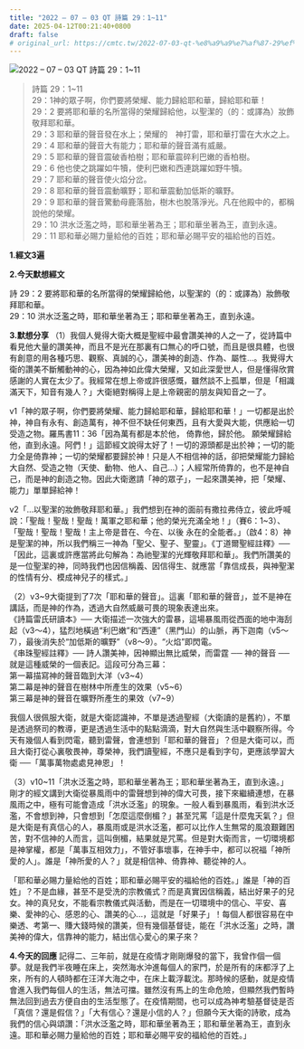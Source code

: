 ```yaml
---
title: "2022 – 07 – 03 QT 詩篇 29：1~11"
date: 2025-04-12T00:21:40+0800
draft: false
# original_url: https://cmtc.tw/2022-07-03-qt-%e8%a9%a9%e7%af%87-29%ef%bc%9a111
---
```


![2022 – 07 – 03 QT 詩篇 29：1\~11](/images/qt.jpg  "2022 – 07 – 03 QT 詩篇 29：1\~11")

> 詩篇 29：1\~11  
> 29：1神的眾子啊，你們要將榮耀、能力歸給耶和華，歸給耶和華！  
> 29：2 要將耶和華的名所當得的榮耀歸給他，以聖潔的（的：或譯為）妝飾敬拜耶和華。  
> 29：3 耶和華的聲音發在水上；榮耀的　神打雷，耶和華打雷在大水之上。  
> 29：4 耶和華的聲音大有能力；耶和華的聲音滿有威嚴。  
> 29：5 耶和華的聲音震破香柏樹；耶和華震碎利巴嫩的香柏樹。  
> 29：6 他也使之跳躍如牛犢，使利巴嫩和西連跳躍如野牛犢。  
> 29：7 耶和華的聲音使火焰分岔。  
> 29：8 耶和華的聲音震動曠野；耶和華震動加低斯的曠野。  
> 29：9 耶和華的聲音驚動母鹿落胎，樹木也脫落淨光。凡在他殿中的，都稱說他的榮耀。  
> 29：10 洪水泛濫之時，耶和華坐著為王；耶和華坐著為王，直到永遠。  
> 29：11 耶和華必賜力量給他的百姓；耶和華必賜平安的福給他的百姓。

**1.經文3遍**

**2.今天默想經文**
  
詩 29：2 要將耶和華的名所當得的榮耀歸給他，以聖潔的（的：或譯為）妝飾敬拜耶和華。  
29：10 洪水泛濫之時，耶和華坐著為王；耶和華坐著為王，直到永遠。

**3.默想分享**
（1）我個人覺得大衛大概是聖經中最會讚美神的人之一了，從詩篇中看見他大量的讚美神，而且不是光在那裏有口無心的呼口號，而且是很具體，也很有創意的用各種巧思、觀察、真誠的心，讚美神的創造、作為、屬性…。我覺得大衛的讚美不斷觸動神的心，因為神如此偉大榮耀，又如此深愛世人，但是懂得欣賞感謝的人實在太少了。我經常在想上帝或許很感慨，雖然談不上孤單，但是「相識滿天下，知音有幾人？」大衛絕對稱得上是上帝親密的朋友與知音之一了。

v1「神的眾子啊，你們要將榮耀、能力歸給耶和華，歸給耶和華！」一切都是出於神，神自有永有、創造萬有，神不但不缺任何東西，且有大愛與大能，供應給一切受造之物。羅馬書11：36「因為萬有都是本於他， 倚靠他，歸於他。 願榮耀歸給他，直到永遠。阿們！」這節經文說得太好了！一切的源頭都是出於神；一切的能力全是倚靠神；一切的榮耀都要歸於神！只是人不相信神的話，卻把榮耀能力歸給大自然、受造之物（天使、動物、他人、自己…）；人經常所倚靠的，也不是神自己，而是神的創造之物。因此大衛邀請「神的眾子」，一起來讚美神，把「榮耀、能力」單單歸給神！

v2「…以聖潔的妝飾敬拜耶和華。」我們想到在神的面前有撒拉弗侍立，彼此呼喊說：「聖哉！聖哉！聖哉！萬軍之耶和華；他的榮光充滿全地！」（賽6：1\~3）、「聖哉！聖哉！聖哉！主上帝是昔在、今在、以後 永在的全能者。」（啟4：8）神是聖潔的神，所以我們稱三一神為「聖父、聖子、聖靈」。《丁道爾聖經註釋》──「因此，這裏或許應當將此句解為：為祂聖潔的光輝敬拜耶和華」。我們所讚美的是一位聖潔的神，同時我們也因信稱義、因信得生、就應當「靠信成長，與神聖潔的性情有分、模成神兒子的樣式。」

（2）v3\~9大衛提到了7次「耶和華的聲音」。這裏「耶和華的聲音」，並不是神在講話，而是神的作為，透過大自然威嚴可畏的現象表達出來。  
《詩篇雷氏研讀本》── 大衛描述一次強大的雷暴，這場暴風雨從西面的地中海刮起（v3～4），猛烈地橫過“利巴嫩”和“西連”（黑門山）的山脈，再下迦南（v5～7），最後消失於“加低斯的曠野”（v8～9）。“火焰”即閃電。  
《串珠聖經註釋》── 詩人讚美神，因神顯出無比威榮，而雷霆 ── 神的聲音 ── 就是這種威榮的一個表記。這段可分為三幕：  
第一幕描寫神的聲音臨到大洋（v3\~4）  
第二幕是神的聲音在樹林中所產生的效果（v5\~6）  
第三幕是神的聲音在曠野所產生的果效（v7\~9）

我個人很佩服大衛，就是大衛認識神，不單是透過聖經（大衛讀的是舊約），不單是透過祭司的教導，更是透過生活中的點點滴滴，對大自然與生活中觀察所得。今天有幾個人看到閃電，聽到雷聲，會連想到「耶和華的聲音」？但是大衛可以，而且大衛打從心裏敬畏神，尊榮神，我們讀聖經，不應只是看到字句，更應該學習大衛 ──「萬事萬物處處見神恩」！

（3）v10\~11「洪水泛濫之時，耶和華坐著為王；耶和華坐著為王，直到永遠。」剛才的經文講到大衛從暴風雨中的雷聲想到神的偉大可畏，接下來繼續連想，在暴風雨之中，極有可能會造成「洪水泛濫」的現象。一般人看到暴風雨，看到洪水泛濫，不會想到神，只會想到「怎麼這麼倒楣？」甚至咒罵「這是什麼鬼天氣？」但是大衛是有真信心的人，暴風雨或是洪水泛濫，都可以比作人生無常的風浪艱難困苦，對不信神的人而言，這叫倒楣，結果就是咒罵。但是對大衛而言，一切環境都是神掌權，都是「萬事互相效力」，不管好事壞事，在神手中，都可以祝福「神所愛的人」。誰是「神所愛的人？」就是相信神、倚靠神、聽從神的人。

「耶和華必賜力量給他的百姓；耶和華必賜平安的福給他的百姓。」誰是「神的百姓」？不是血緣，甚至不是受洗的宗教儀式？而是真實因信稱義，結出好果子的兒女。神的真兒女，不能看宗教儀式與活動，而是在一切環境中的信心、平安、喜樂、愛神的心、感恩的心、讚美的心…，這就是「好果子」！每個人都很容易在中樂透、考第一、賺大錢時候的讚美，但有幾個基督徒，能在「洪水泛濫」之時，讚美神的偉大，信靠神的能力，結出信心愛心的果子來？

**4.今天的回應**
記得二、三年前，就是在疫情才剛剛爆發的當下，我曾作個一個夢。就是我們半夜睡在床上，突然海水沖進每個人的家門，於是所有的床都浮了上來，所有的人頓時都在汪洋大海之中，在床上載浮載沈。那時候的感動，就是疫情會進入我們每個人的生活，無法可擋。雖然沒有馬上的生命危險，但顯然我們暫時無法回到過去方便自由的生活型態了。在疫情期間，也可以成為神考驗基督徒是否「真信？還是假信？」「大有信心？還是小信的人？」但願今天大衛的詩歌，成為我們的信心與頌讚：「洪水泛濫之時，耶和華坐著為王；耶和華坐著為王，直到永遠。耶和華必賜力量給他的百姓；耶和華必賜平安的福給他的百姓。」
